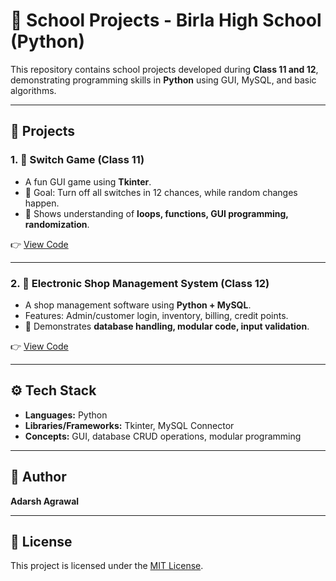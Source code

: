 # 🏫 School Projects - Birla High School (Python)

This repository contains school projects developed during **Class 11 and 12**, demonstrating programming skills in **Python** using GUI, MySQL, and basic algorithms.

---

## 📂 Projects

### 1. 🔄 Switch Game (Class 11)
- A fun GUI game using **Tkinter**.
- 🎯 Goal: Turn off all switches in 12 chances, while random changes happen.
- 📌 Shows understanding of **loops, functions, GUI programming, randomization**.

👉 [View Code](./Switch-Game/switch_game.py)

---

### 2. 🏪 Electronic Shop Management System (Class 12)
- A shop management software using **Python + MySQL**.
- Features: Admin/customer login, inventory, billing, credit points.
- 📌 Demonstrates **database handling, modular code, input validation**.

👉 [View Code](./Shop-Management/shop_management.py)

---

## ⚙️ Tech Stack
- **Languages:** Python  
- **Libraries/Frameworks:** Tkinter, MySQL Connector  
- **Concepts:** GUI, database CRUD operations, modular programming

---

## 👤 Author
**Adarsh Agrawal**

---

## 📄 License
This project is licensed under the [MIT License](LICENSE).
